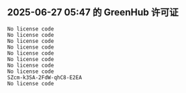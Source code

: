 ## 2025-06-27 05:47 的 GreenHub 许可证
```
No license code
No license code
No license code
No license code
No license code
No license code
No license code
No license code
SZcm-k3SA-2FdW-qhC8-E2EA
No license code
```
